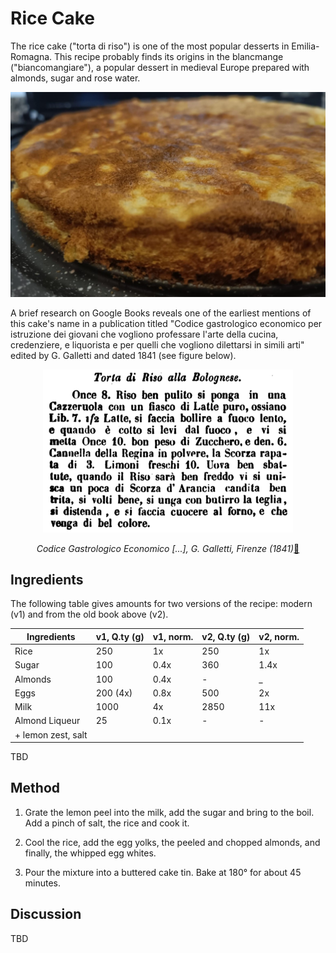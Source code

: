 # Rice Cake

The rice cake ("torta di riso") is one of the most popular desserts in Emilia-Romagna. This recipe probably finds its origins in the blancmange ("biancomangiare"), a popular dessert in medieval Europe prepared with almonds, sugar and rose water. 

<center>
<img src="images/rice_cake.jpg" alt="Photo of a rice cake">
</center>

A brief research on Google Books reveals one of the earliest mentions of this cake's name in a publication titled "Codice gastrologico economico per istruzione dei giovani che vogliono professare l'arte della cucina, credenziere, e liquorista e per quelli che vogliono dilettarsi in simili arti" edited by G. Galletti and dated 1841 (see figure below).

<center>
<img src="images/CodiceGastrologico1841.png" alt="Codice Gastrologico Economico, G. Galletti, Firenze (1841)" width="400">

<i>Codice Gastrologico Economico [...], G. Galletti, Firenze (1841)</i>[📰][1]
</center>


## Ingredients
The following table gives amounts for two versions of the recipe: modern (v1) and from the old book above (v2). 

| Ingredients  | v1, Q.ty (g) | v1, norm. | v2, Q.ty (g) | v2, norm.| 
|--------------|------------|------------|--------------|----------|
| Rice         | 250        | 1x         | 250          |  1x      |
| Sugar        | 100        | 0.4x       | 360          |  1.4x    |
| Almonds      | 100        | 0.4x       | -            |  _       |
| Eggs         | 200 (4x)   | 0.8x       | 500          |  2x      |
| Milk         | 1000       | 4x         | 2850         |  11x     |
| Almond Liqueur | 25      | 0.1x         | -         |  -     |
| + lemon zest, salt      |            |              |          |

TBD


## Method
1. Grate the lemon peel into the milk, add the sugar and bring to the boil. Add a pinch of salt, the rice and cook it.

2. Cool the rice, add the egg yolks, the peeled and chopped almonds, and finally, the whipped egg whites.

3. Pour the mixture into a buttered cake tin. Bake at 180° for about 45 minutes.


## Discussion
TBD


<!-- ## References -->
[1]: https://books.google.it/books?id=x0-p7JFBRUoC


